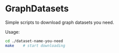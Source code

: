 # GraphDatasets

Simple scripts to download graph datasets you need.

Usage: 

```sh
cd ./dataset-name-you-need
make    # start downloading
```